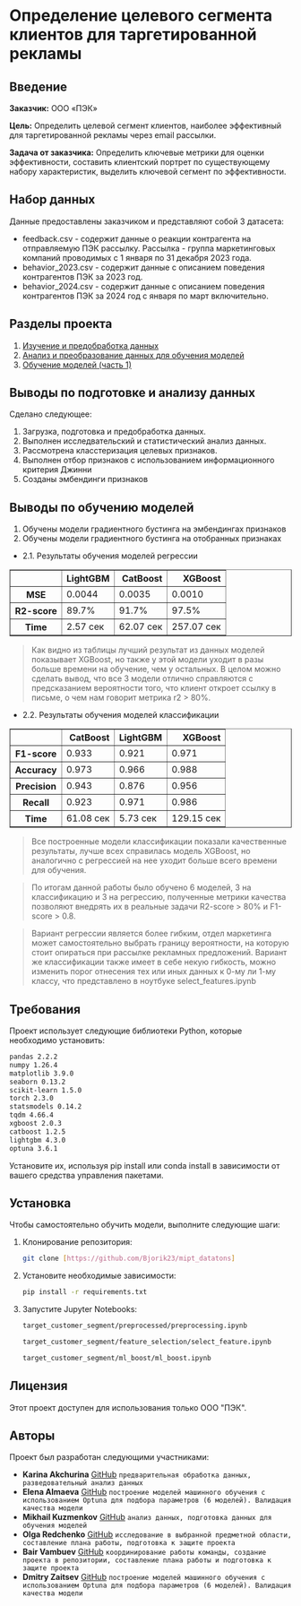 # Определение целевого сегмента клиентов для таргетированной рекламы

## Введение

**Заказчик:** ООО «ПЭК»

**Цель:** Определить целевой сегмент клиентов, наиболее эффективный для таргетированной рекламы через email рассылки.

**Задача от заказчика:** Определить ключевые метрики для оценки эффективности, составить клиентский портрет по существующему набору характеристик, выделить ключевой сегмент по эффективности.

## Набор данных
Данные предоставлены заказчиком и представляют собой 3 датасета:
- feedback.csv - содержит данные о реакции контрагента на отправляемую ПЭК рассылку. Рассылка - группа маркетинговых компаний проводимых с 1 января по 31 декабря 2023 года.
- behavior_2023.csv - содержит данные с описанием поведения контрагентов ПЭК за 2023 год.
- behavior_2024.csv - содержит данные с описанием поведения контрагентов ПЭК за 2024 год с января по март включительно.

## Разделы проекта
1. [Изучение и предобработка данных](https://github.com/Bjorik23/mipt_datatons/blob/main/target_customer_segment/preprocessed/preprocessing.ipynb)
2. [Анализ и преобразование данных для обучения моделей](https://github.com/Bjorik23/mipt_datatons/blob/2aeba62bde0779a5aae4be6eb05c55d1c45453bb/target_customer_segment/feature_selection/select_feature.ipynb)
3. [Обучение моделей (часть 1)](https://github.com/Bjorik23/mipt_datatons/blob/2aeba62bde0779a5aae4be6eb05c55d1c45453bb/target_customer_segment/ml_boost/ml_boost.ipynb)

## Выводы по подготовке и анализу данных

Сделано следующее:
1. Загрузка, подготовка и предобработка данных.
3. Выполнен исследвательский и статистический анализ данных.
3. Рассмотрена класстеризация целевых признаков.
4. Выполнен отбор признаков с использованием информационного критерия Джинни
5. Созданы эмбендинги признаков

## Выводы по обучению моделей

1. Обучены модели градиентного бустинга на эмбендингах признаков
2. Обучены модели градиентного бустинга на отобранных признаках

 - 2.1. Результаты обучения моделей регрессии

<div>

<table border="1" class="dataframe">
  <thead>
    <tr style="text-align: right;">
      <th></th>
      <th>LightGBM</th>
      <th>CatBoost</th>
      <th>XGBoost</th>
    </tr>
  </thead>
  <tbody>
    <tr>
      <th>MSE</th>
      <td>0.0044</td>
      <td>0.0035</td>
      <td>0.0010</td>
    </tr>
    <tr>
      <th>R2-score</th>
      <td>89.7%</td>
      <td>91.7%</td>
      <td>97.5%</td>
    </tr>
    <tr>
      <th>Time</th>
      <td>2.57 сек</td>
      <td>62.07 сек</td>
      <td>257.07 сек</td>
    </tr>
  </tbody>
</table>
</div>

> Как видно из таблицы лучший результат из данных моделей показывает XGBoost, но также у этой модели уходит в разы больше времени на обучение, чем у остальных.
> В целом можно сделать вывод, что все 3 модели отлично справляются с предсказанием вероятности того, что клиент откроет ссылку в письме, о чем нам говорит метрика r2 > 80%.


 - 2.2. Результаты обучения моделей классификации

<div>
<table border="1" class="dataframe">
  <thead>
    <tr style="text-align: right;">
      <th></th>
      <th>CatBoost</th>
      <th>LightGBM</th>
      <th>XGBoost</th>
    </tr>
  </thead>
  <tbody>
    <tr>
      <th>F1-score</th>
      <td>0.933</td>
      <td>0.921</td>
      <td>0.971</td>
    </tr>
    <tr>
      <th>Accuracy</th>
      <td>0.973</td>
      <td>0.966</td>
      <td>0.988</td>
    </tr>
    <tr>
      <th>Precision</th>
      <td>0.943</td>
      <td>0.876</td>
      <td>0.956</td>
    </tr>
    <tr>
      <th>Recall</th>
      <td>0.923</td>
      <td>0.971</td>
      <td>0.986</td>
    </tr>
    <tr>
      <th>Time</th>
      <td>61.08 сек</td>
      <td>5.73 сек</td>
      <td>129.15 сек</td>
    </tr>
  </tbody>
</table>
</div>

> Все построенные модели классификации показали качественные результаты, лучше всех справилась модель XGBoost, но аналогично с регрессией на нее уходит больше всего времени для обучения.

> По итогам данной работы было обучено 6 моделей, 3 на классификацию и 3 на регрессию, полученные метрики качества позволяют внедрять их в реальные задачи R2-score > 80% и F1-score > 0.8. 

> Вариант регрессии является более гибким, отдел маркетинга может самостоятельно выбрать границу вероятности, на которую стоит опираться при рассылке рекламных предложений. Вариант же классификации также имеет в себе некую гибкость, можно изменить порог отнесения тех или иных данных к 0-му ли 1-му классу, что представлено в ноутбуке select_features.ipynb

## Требования

Проект использует следующие библиотеки Python, которые необходимо установить:

```bash
pandas 2.2.2
numpy 1.26.4
matplotlib 3.9.0
seaborn 0.13.2
scikit-learn 1.5.0
torch 2.3.0
statsmodels 0.14.2
tqdm 4.66.4
xgboost 2.0.3
catboost 1.2.5
lightgbm 4.3.0
optuna 3.6.1
```

Установите их, используя pip install или conda install в зависимости от вашего средства управления пакетами.

## Установка

Чтобы самостоятельно обучить модели, выполните следующие шаги:

1. Клонирование репозитория:
   ```bash
   git clone [https://github.com/Bjorik23/mipt_datatons]
   ```
2. Установите необходимые зависимости:
   ```bash
   pip install -r requirements.txt
   ```
3. Запустите Jupyter Notebooks:
    ```bash
   target_customer_segment/preprocessed/preprocessing.ipynb
   ```
   ```bash
   target_customer_segment/feature_selection/select_feature.ipynb
   ```
   ```bash
   target_customer_segment/ml_boost/ml_boost.ipynb
   ```


## Лицензия

Этот проект доступен для использования только ООО "ПЭК".

## Авторы

Проект был разработан следующими участниками:

- **Karina Akchurina** [GitHub](https://github.com/Karina1605) `предварительная обработка данных, разведовательный анализ данных`
- **Elena Almaeva** [GitHub](https://github.com/Cu-hedgehog) `построение моделей машинного обучения с использованием Optuna для подбора параметров (6 моделей). Валидация качества модели`
- **Mikhail Kuzmenkov** [GitHub](https://github.com/MikhailKuzm) `анализ данных, подготовка данных для обучения моделей`
- **Olga Redchenko** [GitHub](https://github.com/OlgaRedchenko) `исследование в выбранной предметной области, составление плана работы, подготовка к защите проекта`
- **Bair Vambuev** [GitHub](https://github.com/Bjorik23) `координирование работы команды, создание проекта в репозитории, составление плана работы и подготовка к защите проекта`
- **Dmitry Zaitsev** [GitHub](https://github.com/DimaZaytsev) `построение моделей машинного обучения с использованием Optuna для подбора параметров (6 моделей). Валидация качества модели`
